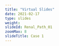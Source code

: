 ```yaml
---
title: "Virtual Slides"
date: 2021-02-17
type: slides
weight:
slideId: Renal_Path_01
zoomMax: 8
slideTitle: Case 1
---
```

